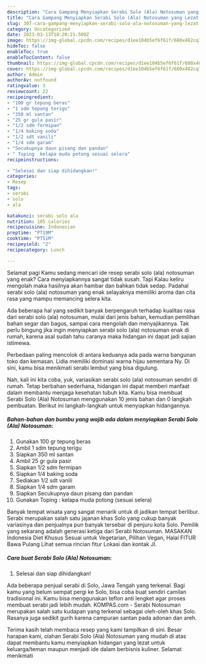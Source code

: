 ```yaml
---
description: "Cara Gampang Menyiapkan Serabi Solo (Ala) Notosuman yang Lezat Sekali}"
title: "Cara Gampang Menyiapkan Serabi Solo (Ala) Notosuman yang Lezat Sekali}"
slug: 307-cara-gampang-menyiapkan-serabi-solo-ala-notosuman-yang-lezat-sekali
category: Uncategorized
date: 2023-03-13T18:20:21.509Z
image: https://img-global.cpcdn.com/recipes/d1ee104b5ef6f61f/680x482cq70/serabi-solo-ala-notosuman-foto-resep-utama.jpg
hideToc: false
enableToc: true
enableTocContent: false
thumbnail: https://img-global.cpcdn.com/recipes/d1ee104b5ef6f61f/680x482cq70/serabi-solo-ala-notosuman-foto-resep-utama.jpg
cover: https://img-global.cpcdn.com/recipes/d1ee104b5ef6f61f/680x482cq70/serabi-solo-ala-notosuman-foto-resep-utama.jpg
author: Admin
authorAv: notfound
ratingvalue: 3
reviewcount: 22
recipeingredient:
- "100 gr tepung beras"
- "1 sdm tepung terigu"
- "350 ml santan"
- "25 gr gula pasir"
- "1/2 sdm fermipan"
- "1/4 baking soda"
- "1/2 sdt vanili"
- "1/4 sdm garam"
- "Secukupnya daun pisang dan pandan"
- " Toping  kelapa muda potong sesuai selera"
recipeinstructions:

- "Selesai dan siap dihidangkan!"
categories:
- Resep
tags:
- serabi
- solo
- ala

katakunci: serabi solo ala 
nutrition: 185 calories
recipecuisine: Indonesian
preptime: "PT19M"
cooktime: "PT51M"
recipeyield: "2"
recipecategory: Lunch

---
```



Selamat pagi Kamu sedang mencari ide resep serabi solo (ala) notosuman yang enak? Cara menyiapkannya sangat tidak susah. Tapi Kalau keliru mengolah maka hasilnya akan hambar dan bahkan tidak sedap. Padahal serabi solo (ala) notosuman yang enak selayaknya memiliki aroma dan cita rasa yang mampu memancing selera kita.


Ada beberapa hal yang sedikit banyak berpengaruh terhadap kualitas rasa dari serabi solo (ala) notosuman, mulai dari jenis bahan, kemudian pemilihan bahan segar dan bagus, sampai cara mengolah dan menyajikannya. Tak perlu bingung jika ingin menyiapkan serabi solo (ala) notosuman enak di rumah, karena asal sudah tahu caranya maka hidangan ini dapat jadi sajian istimewa.

Perbedaan paling mencolok di antara keduanya ada pada warna bangunan toko dan kemasan. Lidia memiliki dominasi warna hijau sementara Ny. Di sini, kamu bisa menikmati serabi lembut yang bisa digulung.


Nah, kali ini kita coba, yuk, variasikan serabi solo (ala) notosuman sendiri di rumah. Tetap berbahan sederhana, hidangan ini dapat memberi manfaat dalam membantu menjaga kesehatan tubuh kita. Kamu bisa membuat Serabi Solo (Ala) Notosuman menggunakan 10 jenis bahan dan 0 langkah pembuatan. Berikut ini langkah-langkah untuk menyiapkan hidangannya.

<!--inarticleads1-->

##### Bahan-bahan dan bumbu yang wajib ada dalam menyiapkan Serabi Solo (Ala) Notosuman:

1. Gunakan 100 gr tepung beras
1. Ambil 1 sdm tepung terigu
1. Siapkan 350 ml santan
1. Ambil 25 gr gula pasir
1. Siapkan 1/2 sdm fermipan
1. Siapkan 1/4 baking soda
1. Sediakan 1/2 sdt vanili
1. Siapkan 1/4 sdm garam
1. Siapkan Secukupnya daun pisang dan pandan
1. Gunakan  Toping : kelapa muda potong (sesuai selera)


Banyak tempat wisata yang sangat menarik untuk di jadikan tempat berlibur. Serabi merupakan salah satu jajanan khas Solo yang cukup banyak variasinya dan penjualnya pun banyak tersebar di penjuru kota Solo. Pemilik yang sekarang adalah generasi ketiga dari Serabi Notosuman. MASAKAN Indonesia Diet Khusus Sesuai untuk Vegetarian, Pilihan Vegan, Halal FITUR Bawa Pulang Lihat semua rincian fitur Lokasi dan kontak Jl. 

<!--inarticleads2-->

##### Cara buat Serabi Solo (Ala) Notosuman:


1. Selesai dan siap dihidangkan!

Ada beberapa penjual serabi di Solo, Jawa Tengah yang terkenal. Bagi kamu yang belum sempat pergi ke Solo, bisa coba buat sendiri camilan tradisional ini. Kamu bisa menggunakan teflon anti lengket agar proses membuat serabi jadi lebih mudah. KOMPAS.com - Serabi Notosuman merupakan salah satu kudapan yang terkenal sebagai oleh-oleh khas Solo. Rasanya juga sedikit gurih karena campuran santan pada adonan dan areh. 

Terima kasih telah membaca resep yang kami tampilkan di sini. Besar harapan kami, olahan Serabi Solo (Ala) Notosuman yang mudah di atas dapat membantu kamu menyiapkan hidangan yang lezat untuk keluarga/teman maupun menjadi ide dalam berbisnis kuliner. Selamat menikmati
